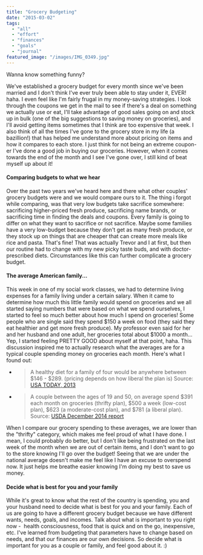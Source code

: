 ```yaml
---
title: "Grocery Budgeting"
date: "2015-03-02"
tags:
  - "all"
  - "effort"
  - "finances"
  - "goals"
  - "journal"
featured_image: "/images/IMG_0349.jpg"
---
```


Wanna know something funny?

We've established a grocery budget for every month since we've been married and I don't think I've ever truly been able to stay under it, EVER! haha. I even feel like I'm fairly frugal in my money-saving strategies. I look through the coupons we get in the mail to see if there's a deal on something we actually use or eat, I'll take advantage of good sales going on and stock up in bulk (one of the big suggestions to saving money on groceries), and I'll avoid getting items sometimes that I think are too expensive that week. I also think of all the times I've gone to the grocery store in my life (a bazillion!) that has helped me understand more about pricing on items and how it compares to each store. I just think for not being an extreme coupon-er I've done a good job in buying our groceries. However, when it comes towards the end of the month and I see I've gone over, I still kind of beat myself up about it!

#### Comparing budgets to what we hear

Over the past two years we've heard here and there what other couples' grocery budgets were and we would compare ours to it. The thing i forgot while comparing, was that very low budgets take sacrifice somewhere: sacrificing higher-priced fresh produce, sacrificing name brands, or sacrificing time in finding the deals and coupons. Every family is going to differ on what they want to sacrifice or not sacrifice. Maybe some families have a very low-budget because they don't get as many fresh produce, or they stock up on things that are cheaper that can create more meals like rice and pasta. That's fine! That was actually Trevor and I at first, but then our routine had to change with my new picky taste buds, and with doctor-prescribed diets. Circumstances like this can further complicate a grocery budget.

#### The average American family...

This week in one of my social work classes, we had to determine living expenses for a family living under a certain salary. When it came to determine how much this little family would spend on groceries and we all started saying numbers that were based on what we spend ourselves, I started to feel so much better about how much I spend on groceries! Some people who are single said they spend $150 a week on food (they said they eat healthier and get more fresh produce). My professor even said for her and her husband and one adult, her groceries total about $1000 a month... Yep, I started feeling PRETTY GOOD about myself at that point, haha. This discussion inspired me to actually research what the averages are for a typical couple spending money on groceries each month. Here's what I found out:

- > A healthy diet for a family of four would be anywhere between $146 - $289. (pricing depends on how liberal the plan is) Source: [USA TODAY, 2013](http://www.usatoday.com/story/news/nation/2013/05/01/grocery-costs-for-family/2104165/) 
    
- > A couple between the ages of 19 and 50, on average spend $391 each month on groceries (thrifty plan), $500 a week (low-cost plan), $623 (a moderate-cost plan), and $781 (a liberal plan). Source: [USDA December 2014 report](http://www.cnpp.usda.gov/sites/default/files/CostofFoodDec2014_0.pdf)
    

When I compare our grocery spending to these averages, we are lower than the "thrifty" category, which makes me feel proud of what I have done. I mean, I could probably do better, but I don't like being frustrated on the last week of the month when we are out of certain items, and I don't want to go to the store knowing I'll go over the budget! Seeing that we are under the national average doesn't make me feel like I have an excuse to overspend now. It just helps me breathe easier knowing I'm doing my best to save us money.

#### Decide what is best for you and your family

While it's great to know what the rest of the country is spending, you and your husband need to decide what is best for you and your family. Each of us are going to have a different grocery budget because we have different wants, needs, goals, and incomes. Talk about what is important to you right now -  health consciousness, food that is quick and on the go, inexpensive, etc. I've learned from budgeting that parameters have to change based on needs, and that our finances are our own decisions. So decide what is important for you as a couple or family, and feel good about it. :)
